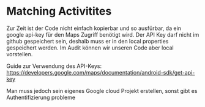 # Matching Activitites

Zur Zeit ist der Code nicht einfach kopierbar und so ausfürbar, da ein google api-key für den Maps Zugriff benötigt wird. Der API Key darf nicht im github gespeichert sein, deshalb muss er in den local properties gespeichert werden. Im Audit können wir unseren Code aber local vorstellen. 

Guide zur Verwendung des API-Keys:
https://developers.google.com/maps/documentation/android-sdk/get-api-key

Man muss jedoch sein eigenes Google cloud Projekt erstellen, sonst gibt es Authentifizierung probleme
